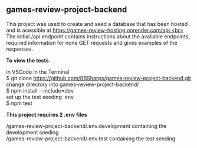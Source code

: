 ## games-review-project-backend

This project was used to create and seed a database that has been hosted and is acessible at https://games-review-hosting.onrender.com/api.<br>
The initial /api endpoint contains instructions about the avaliable endpoints, required information for none GET requests and gives examples of the responses.<br>

**To view the tests**<br>

in VSCode in the Terminal<br>
$ git clone https://github.com/BBSharps/games-review-project-backend.git<br>
change directory into games-review-project-backend/<br>
$ npm install --include=dev<br>
set up the test seeding .env<br>
$ npm test<br>

**This project requires 2 .env files**<br>

/games-review-project-backend/.env.development containing the development seeding<br>
/games-review-project-backend/.env.test containing the test seeding<br>

